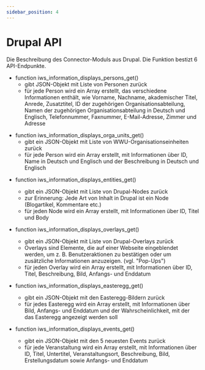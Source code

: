 ```yaml
---
sidebar_position: 4
---
```


# Drupal API

Die Beschreibung des Connector-Moduls aus Drupal. Die Funktion bestizt 6 API-Endpunkte.

- function iws_information_displays_persons_get()
  - gibt JSON-Objekt mit Liste von Personen zurück
  - für jede Person wird ein Array erstellt, das verschiedene Informationen enthält, wie Vorname, Nachname, akademischer Titel, Anrede, Zusatztitel, ID der zugehörigen Organisationsabteilung, Namen der zugehörigen Organisationsabteilung in Deutsch und Englisch, Telefonnummer, Faxnummer, E-Mail-Adresse, Zimmer und Adresse
  

* function iws_information_displays_orga_units_get()
	* gibt ein JSON-Objekt mit Liste von WWU-Organisationseinheiten zurück
	* für jede Person wird ein Array erstellt, mit Informationen über ID, Name in Deutsch und Englisch und der Beschreibung in Deutsch und Englisch

- function iws_information_displays_entities_get()
  - gibt ein JSON-Objekt mit Liste von Drupal-Nodes zurück
  - zur Erinnerung: Jede Art von Inhalt in Drupal ist ein Node (Blogartikel, Kommentare etc.)
  - für jeden Node wird ein Array erstellt, mit Informationen über ID, Titel und Body
	
- function iws_information_displays_overlays_get()
  - gibt ein JSON-Objekt mit Liste von Drupal-Overlays zurück
  - Overlays sind Elemente, die auf einer Webseite eingeblendet werden, um z. B. Benutzeraktionen zu bestätigen oder um zusätzliche Informationen anzuzeigen. (vgl. "Pop-Ups")
  - für jeden Overlay wird ein Array erstellt, mit Informationen über ID, Titel, Beschreibung, Bild, Anfangs- und Enddatum
 
- function iws_information_displays_easteregg_get()
  - gibt ein JSON-Objekt mit den Easteregg-Bildern zurück
  - für jedes Easteregg wird ein Array erstellt, mit Informationen über Bild, Anfangs- und Enddatum und der Wahrscheinlichkeit, mit der das Easteregg angezeigt werden soll
	
- function iws_information_displays_events_get()
  - gibt ein JSON-Objekt mit den 5 neuesten Events zurück
  - für jede Veranstaltung wird ein Array erstellt, mit Informationen über ID, Titel, Untertitel, Veranstaltungsort, Beschreibung, Bild, Erstellungsdatum sowie Anfangs- und Enddatum